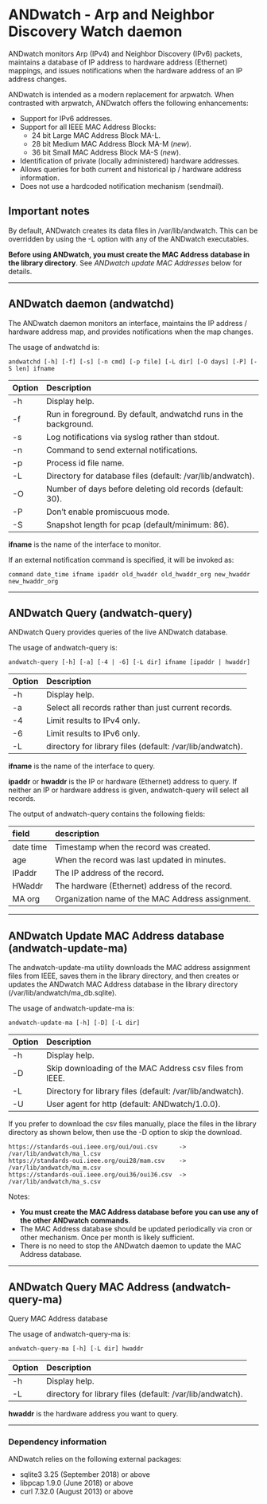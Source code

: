 # ANDwatch - Arp and Neighbor Discovery Watch daemon

ANDwatch monitors Arp (IPv4) and Neighbor Discovery (IPv6) packets,
maintains a database of IP address to hardware address (Ethernet)
mappings, and issues notifications when the hardware address of an
IP address changes.

ANDwatch is intended as a modern replacement for arpwatch. When contrasted with arpwatch, ANDwatch offers the following enhancements:
- Support for IPv6 addresses.
- Support for all IEEE MAC Address Blocks:
  - 24 bit Large MAC Address Block MA-L.
  - 28 bit Medium MAC Address Block MA-M (*new*).
  - 36 bit Small MAC Address Block MA-S (*new*).
- Identification of private (locally administered) hardware addresses.
- Allows queries for both current and historical ip / hardware address information.
- Does not use a hardcoded notification mechanism (sendmail).

## Important notes

By default, ANDwatch creates its data files in /var/lib/andwatch. This can be overridden by using the -L option with any of the ANDwatch executables.

**Before using ANDwatch, you must create the MAC Address database in the library directory**. See *ANDwatch update MAC Addresses* below for details.

---

## ANDwatch daemon (andwatchd)

The ANDwatch daemon monitors an interface, maintains the IP address / hardware address map, and provides notifications when the map changes.

The usage of andwatchd is:

	andwatchd [-h] [-f] [-s] [-n cmd] [-p file] [-L dir] [-O days] [-P] [-S len] ifname

| Option | Description                                                       |
|:-------|:------------------------------------------------------------------|
| -h | Display help.
| -f | Run in foreground. By default, andwatchd runs in the background.
| -s | Log notifications via syslog rather than stdout.
| -n | Command to send external notifications.
| -p | Process id file name.
| -L | Directory for database files (default: /var/lib/andwatch).
| -O | Number of days before deleting old records (default: 30).
| -P | Don’t enable promiscuous mode.
| -S | Snapshot length for pcap (default/minimum: 86).

**ifname** is the name of the interface to monitor.

If an external notification command is specified, it will be invoked as:

	command date_time ifname ipaddr old_hwaddr old_hwaddr_org new_hwaddr new_hwaddr_org

---

## ANDwatch Query (andwatch-query)

ANDwatch Query provides queries of the live ANDwatch database.

The usage of andwatch-query is:

	andwatch-query [-h] [-a] [-4 | -6] [-L dir] ifname [ipaddr | hwaddr]

| Option | Description                                                       |
|:-------|:------------------------------------------------------------------|
| -h | Display help.
| -a | Select all records rather than just current records.
| -4 | Limit results to IPv4 only.
| -6 | Limit results to IPv6 only.
| -L | directory for library files (default: /var/lib/andwatch).

**ifname** is the name of the interface to query.

**ipaddr** or **hwaddr** is the IP or hardware (Ethernet) address to query. If neither an IP or hardware address is given, andwatch-query will select all records.

The output of andwatch-query contains the following fields:

| field  | description |
|:-------|:-----------|
| date time | Timestamp when the record was created. |
| age | When the record was last updated in minutes. |
| IPaddr | The IP address of the record. |
| HWaddr | The hardware (Ethernet) address of the record. |
| MA org | Organization name of the MAC Address assignment. |

---

## ANDwatch Update MAC Address database (andwatch-update-ma)

The andwatch-update-ma utility downloads the MAC address assignment files from
IEEE, saves them in the library directory, and then creates or updates the ANDwatch
MAC Address database in the library directory (/var/lib/andwatch/ma_db.sqlite).

The usage of andwatch-update-ma is:

	andwatch-update-ma [-h] [-D] [-L dir]

| Option | Description                                                       |
|:-------|:------------------------------------------------------------------|
| -h | Display help.
| -D | Skip downloading of the MAC Address csv files from IEEE.
| -L | Directory for library files (default: /var/lib/andwatch).
| -U | User agent for http (default: ANDwatch/1.0.0).

If you prefer to download the csv files manually, place the files in the
library directory as shown below, then use the -D option to skip the download.

    https://standards-oui.ieee.org/oui/oui.csv      -> /var/lib/andwatch/ma_l.csv
    https://standards-oui.ieee.org/oui28/mam.csv    -> /var/lib/andwatch/ma_m.csv
    https://standards-oui.ieee.org/oui36/oui36.csv  -> /var/lib/andwatch/ma_s.csv

Notes:
* **You must create the MAC Address database before you can use any of the
other ANDwatch commands**.
* The MAC Address database should be updated periodically via cron or other mechanism. Once per month is likely sufficient.
* There is no need to stop the ANDwatch daemon to update the MAC Address database.

---

## ANDwatch Query MAC Address (andwatch-query-ma)

Query MAC Address database

The usage of andwatch-query-ma is:

    andwatch-query-ma [-h] [-L dir] hwaddr

| Option | Description                                                       |
|:-------|:------------------------------------------------------------------|
| -h | Display help.
| -L | directory for library files (default: /var/lib/andwatch).

**hwaddr** is the hardware address you want to query.

---

### Dependency information
ANDwatch relies on the following external packages:
* sqlite3 3.25 (September 2018) or above
* libpcap 1.9.0 (June 2018) or above
* curl 7.32.0 (August 2013) or above
